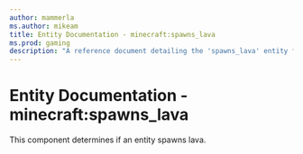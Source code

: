 ```yaml
---
author: mammerla
ms.author: mikeam
title: Entity Documentation - minecraft:spawns_lava
ms.prod: gaming
description: "A reference document detailing the 'spawns_lava' entity filter"
---
```


# Entity Documentation - minecraft:spawns_lava

This component determines if an entity spawns lava.
